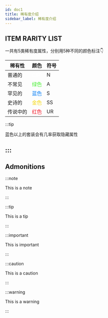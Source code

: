 ```yaml
---
id: doc1
title: 稀有度介绍
sidebar_label: 稀有度介绍
---
```


## ITEM RARITY LIST

一共有5类稀有度属性，分别用5种不同的颜色标注👇

| 稀有性        |      颜色      |   符号 |
| ------------- | ----------- | ----- |
| 普通的      |<font color=#ffffff>白色</font>|N|
| 不常见      |<font color=#46f030>绿色</font>|A|
| 罕见的      |<font color=#077ef5>蓝色</font>|S|
| 史诗的      |<font color=#f5d507>金色</font>|SS|
| 传说中的    |<font color=#f21322>红色</font>|UR|

:::tip

蓝色以上的套装会有几率获取隐藏属性

:::
---

## Admonitions

:::note

This is a note

:::

:::tip

This is a tip

:::

:::important

This is important

:::

:::caution

This is a caution

:::

:::warning

This is a warning

:::
